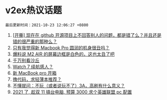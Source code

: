 # v2ex热议话题

`最后更新时间：2021-10-23 12:06:27 +0800`

1. [[开撕] 现在在 github 开源项目上不回答别人的问题，都是错了么？并且还是错的很严重的那种么？](https://www.v2ex.com/t/809868)
1. [只有我觉得新 Macbook Pro 圆润的机身很丑吗？](https://www.v2ex.com/t/809799)
1. [爆料说 M2 AIR 的屏幕边框是白色的，这也太丑了吧](https://www.v2ex.com/t/809837)
1. [千万别看沙丘](https://www.v2ex.com/t/809939)
1. [Watch 7 续航感人？](https://www.v2ex.com/t/809775)
1. [新 MacBook pro 开箱](https://www.v2ex.com/t/809961)
1. [撸代码，求轻薄本推荐？](https://www.v2ex.com/t/809791)
1. [不懂就问：不玩（或者说玩不了）3A，高刷有什么意义？](https://www.v2ex.com/t/809884)
1. [2021 了, 趁双 11 搞台电脑, 预算 3000 求个英雄联盟 pc 配置](https://www.v2ex.com/t/809770)

